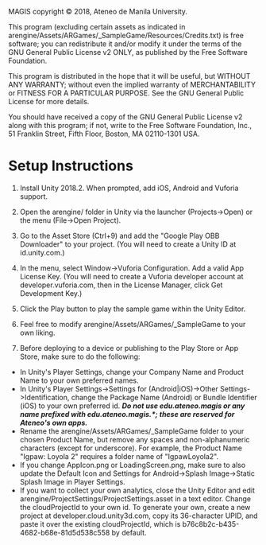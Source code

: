 MAGIS copyright © 2018, Ateneo de Manila University.

This program (excluding certain assets as indicated in arengine/Assets/ARGames/_SampleGame/Resources/Credits.txt) is free software; you can redistribute it and/or modify it under the terms of the GNU General Public License v2 ONLY, as published by the Free Software Foundation.

This program is distributed in the hope that it will be useful, but WITHOUT ANY WARRANTY; without even the implied warranty of MERCHANTABILITY or FITNESS FOR A PARTICULAR PURPOSE.  See the GNU General Public License for more details.

You should have received a copy of the GNU General Public License v2 along with this program; if not, write to the Free Software Foundation, Inc., 51 Franklin Street, Fifth Floor, Boston, MA 02110-1301 USA.


Setup Instructions
==================

1.  Install Unity 2018.2.  When prompted, add iOS, Android and Vuforia support.

2.  Open the arengine/ folder in Unity via the launcher (Projects->Open) or the menu (File->Open Project).

3.  Go to the Asset Store (Ctrl+9) and add the "Google Play OBB Downloader" to your project.  (You will need to create a Unity ID at id.unity.com.)

4.  In the menu, select Window->Vuforia Configuration.  Add a valid App License Key.  (You will need to create a Vuforia developer account at developer.vuforia.com, then in the License Manager, click Get Development Key.)

5.  Click the Play button to play the sample game within the Unity Editor.

6.  Feel free to modify arengine/Assets/ARGames/_SampleGame to your own liking.

7.  Before deploying to a device or publishing to the Play Store or App Store, make sure to do the following:

  *  In Unity's Player Settings, change your Company Name and Product Name to your own preferred names.
  *  In Unity's Player Settings->Settings for (Android|iOS)->Other Settings->Identification, change the Package Name (Android) or Bundle Identifier (iOS) to your own preferred id.  _**Do not use edu.ateneo.magis or any name prefixed with edu.ateneo.magis.*; these are reserved for Ateneo's own apps.**_
  *  Rename the arengine/Assets/ARGames/_SampleGame folder to your chosen Product Name, but remove any spaces and non-alphanumeric characters (except for underscore).  For example, the Product Name "Igpaw: Loyola 2" requires a folder name of "IgpawLoyola2".
  *  If you change AppIcon.png or LoadingScreen.png, make sure to also update the Default Icon and Settings for Android->Splash Image->Static Splash Image in Player Settings.
  *  If you want to collect your own analytics, close the Unity Editor and edit arengine/ProjectSettings/ProjectSettings.asset in a text editor.  Change the cloudProjectId to your own id.  To generate your own, create a new project at developer.cloud.unity3d.com, copy its 36-character UPID, and paste it over the existing cloudProjectId, which is b76c8b2c-b435-4682-b68e-81d5d538c558 by default.
